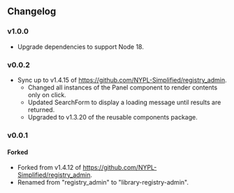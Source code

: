 ## Changelog

### v1.0.0

- Upgrade dependencies to support Node 18.

### v0.0.2
- Sync up to v1.4.15 of https://github.com/NYPL-Simplified/registry_admin.
  - Changed all instances of the Panel component to render contents only on click.
  - Updated SearchForm to display a loading message until results are returned.
  - Upgraded to v1.3.20 of the reusable components package.

### v0.0.1
#### Forked
- Forked from v1.4.12 of https://github.com/NYPL-Simplified/registry_admin.
- Renamed from "registry_admin" to "library-registry-admin".
